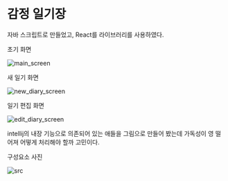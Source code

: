 # 감정 일기장

자바 스크립트로 만들었고, React를 라이브러리를 사용하였다.

초기 화면

![main_screen](https://github.com/samuel426/React_onebite-emotion-diary/assets/49184956/aa8bd385-0334-43a6-aa8f-a96511feee87)


새 일기 화면

![new_diary_screen](https://github.com/samuel426/React_onebite-emotion-diary/assets/49184956/5ac6c476-d7df-404d-bffe-f97a8873ddeb)


일기 편집 화면

![edit_diary_screen](https://github.com/samuel426/React_onebite-emotion-diary/assets/49184956/ee4cbb19-7339-4a7c-b533-4ee4746ad806)


intellij의 내장 기능으로 의존되어 있는 애들을 그림으로 만들어 봤는데 가독성이 영 떨어져 어떻게 처리해야 할까 고민이다.

구성요소 사진

![src](https://github.com/samuel426/React_onebite-emotion-diary/assets/49184956/1260d08c-54bc-4964-8b91-cd6bb94cb747)

